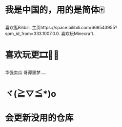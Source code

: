 # 我是中国的，用的是简体🀄
喜欢逛Bilibili.
主页https://space.bilibili.com/669543955?spm_id_from=333.1007.0.0.
喜欢玩Minecraft.
# 喜欢玩更🎞🧨🎪
华强卖瓜
哥谭噩梦.....
# ヾ(≧▽≦*)o
# 会更新没用的仓库
